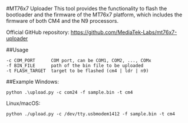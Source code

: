 #MT76x7 Uploader
This tool provides the functionality to flash the bootloader and the firmware of the MT76x7 platform, which includes the firmware of both CM4 and the N9 processors.

Official GitHub repository: https://github.com/MediaTek-Labs/mt76x7-uploader

##Usage
```
-c COM_PORT      COM port, can be COM1, COM2, ..., COMx
-f BIN_FILE      path of the bin file to be uploaded
-t FLASH_TARGET  target to be flashed (cm4 | ldr | n9)
```
##Example
Windows:
```
python .\upload.py -c com24 -f sample.bin -t cm4
```
Linux/macOS:
```
python ./upload.py -c /dev/tty.usbmodem1412 -f sample.bin -t cm4
```